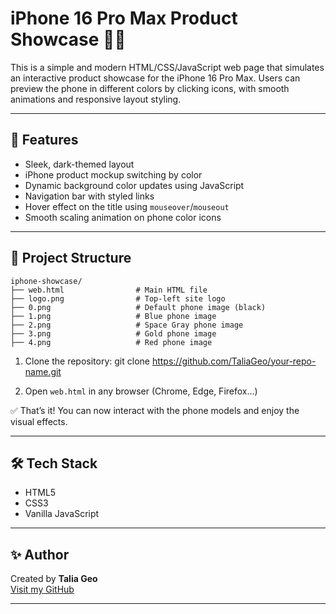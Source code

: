 # iPhone 16 Pro Max Product Showcase 📱✨

This is a simple and modern HTML/CSS/JavaScript web page that simulates an interactive product showcase for the iPhone 16 Pro Max. Users can preview the phone in different colors by clicking icons, with smooth animations and responsive layout styling.

---

## 🌟 Features

- Sleek, dark-themed layout
- iPhone product mockup switching by color
- Dynamic background color updates using JavaScript
- Navigation bar with styled links
- Hover effect on the title using `mouseover`/`mouseout`
- Smooth scaling animation on phone color icons

---



## 📁 Project Structure


```
iphone-showcase/
├── web.html                # Main HTML file
├── logo.png                # Top-left site logo
├── 0.png                   # Default phone image (black)
├── 1.png                   # Blue phone image
├── 2.png                   # Space Gray phone image
├── 3.png                   # Gold phone image
├── 4.png                   # Red phone image
```
1. Clone the repository:
git clone https://github.com/TaliaGeo/your-repo-name.git


2. Open `web.html` in any browser (Chrome, Edge, Firefox...)

✅ That’s it! You can now interact with the phone models and enjoy the visual effects.

---

## 🛠️ Tech Stack

- HTML5
- CSS3
- Vanilla JavaScript

---

## ✨ Author

Created by **Talia Geo**  
[Visit my GitHub](https://github.com/TaliaGeo)

---


